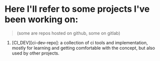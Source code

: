 
# Here I'll refer to some projects I've been working on:
> (some are repos hosted on github, some on gitlab)

1. [CI_DEV][ci-dev-repo]: a collection of ci tools and implementation, mostly for learning and getting comfortable with the concept, but also used by other projects. 
